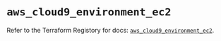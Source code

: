 # `aws_cloud9_environment_ec2`

Refer to the Terraform Registory for docs: [`aws_cloud9_environment_ec2`](https://registry.terraform.io/providers/hashicorp/aws/5.20.0/docs/resources/cloud9_environment_ec2).
